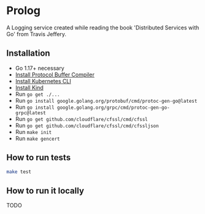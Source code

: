 # Prolog
A Logging service created while reading the book 'Distributed Services with Go' from Travis Jeffery.

## Installation
* Go 1.17+ necessary
* [Install Protocol Buffer Compiler](https://grpc.io/docs/protoc-installation/)
* [Install Kubernetes CLI](https://kubernetes.io/docs/tasks/tools/)
* [Install Kind](https://kind.sigs.k8s.io/docs/user/quick-start/#installation)
* Run `go get ./...`
* Run `go install google.golang.org/protobuf/cmd/protoc-gen-go@latest`
* Run `go install google.golang.org/grpc/cmd/protoc-gen-go-grpc@latest`
* Run `go get github.com/cloudflare/cfssl/cmd/cfssl`
* Run `go get github.com/cloudflare/cfssl/cmd/cfssljson`
* Run `make init`
* Run `make gencert`

## How to run tests
```bash
make test
```

## How to run it locally
TODO
